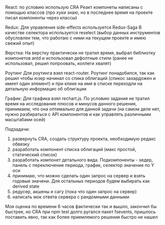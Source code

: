 React:
по условию использую CRA
Реакт компонеты написаны с помощью классов (про хуки знаю, но в последнее время на проекте писал компоненты через классы)

Redux:
Для управления side-effects используется Redux-Saga
В качестве селектора используется reselect
(выбор данных инструментов обусловлен тем, что работаю с ними на текущем проекте и имею свежий опыт)

Верстка:
На верстку практически не тратил время, выбрал библиотку компонетов antd и использовал дефолтные стили (ранее не использовал, решил попроовать, коллеги хвалят)

Роутинг
Для роутинга взял react-router. Роутинг понадобился, так как решил чтобы юзер начинал со спика облигаций (спикос захардожен и имеет один элемент) и при клике на имя в списке переходли на детальную информацио об облигации

График:
Для графика взял rechart.js. По условию задания не тратил время на исследование плюсов и минусов данного решения, принимаем, что она оптимально для данной задачи (на самом деле нет, нужно разбираться с API компонентов и как управлять различными масштабами осей)

Подзадачи:

1. развернуть CRA, создать структуру проекта, необходимую редакс обвязку
2. разработать компонент списка облигаций (макс простой, статический список)
3. разработать компонет детального вида. Подкомпоненты - хедер, панель с переключение периода, график, селектор значение по Y оси
4. принимаю, что можно сделать один запрос на сервер и взять годовые значени. Для остальных периодов будем выбирать как derived state
5. редусер, акшены и сагу (пока что один запрос на сервер)
6. написать мок ответа сервера с рандомными данными

Моя оценка по времени 6 часов
фактически так и вышло, закончил бы быстрее, но CRA при npm test долго ругался пакет fsevents, пришлось поставить явно, так как более приемлемого решения быстро не нашел
